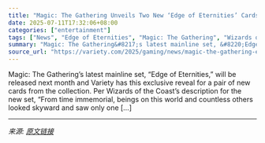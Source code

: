 ```yaml
---
title: "Magic: The Gathering Unveils Two New ‘Edge of Eternities’ Cards, Producer Talks Sci-Fantasy vs. Sci-Fi Set Ahead of Launch (EXCLUSIVE)"
date: 2025-07-11T17:32:06+08:00
categories: ["entertainment"]
tags: ["News", "Edge of Eternities", "Magic: The Gathering", "Wizards of the Coast"]
summary: "Magic: The Gathering&#8217;s latest mainline set, &#8220;Edge of Eternities,&#8221; will be released next month and Variety has this exclusive reveal for a pair of new cards from the collection. Per W"
source_url: "https://variety.com/2025/gaming/news/magic-the-gathering-edge-of-eternities-spoilers-new-cards-1236453317/"
---
```


Magic: The Gathering&#8217;s latest mainline set, &#8220;Edge of Eternities,&#8221; will be released next month and Variety has this exclusive reveal for a pair of new cards from the collection. Per Wizards of the Coast&#8217;s description for the new set, &#8220;From time immemorial, beings on this world and countless others looked skyward and saw only one [&#8230;]

---

*来源: [原文链接](https://variety.com/2025/gaming/news/magic-the-gathering-edge-of-eternities-spoilers-new-cards-1236453317/)*
